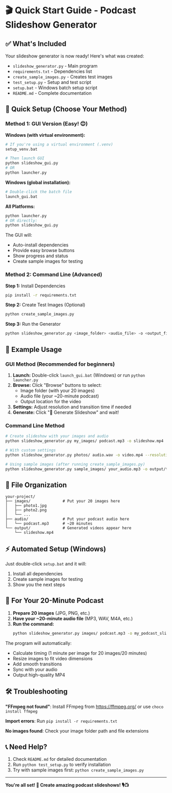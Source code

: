 # 🎬 Quick Start Guide - Podcast Slideshow Generator

## ✅ What's Included

Your slideshow generator is now ready! Here's what was created:

- `slideshow_generator.py` - Main program
- `requirements.txt` - Dependencies list
- `create_sample_images.py` - Creates test images
- `test_setup.py` - Setup and test script
- `setup.bat` - Windows batch setup script
- `README.md` - Complete documentation

## 🚀 Quick Setup (Choose Your Method)

### Method 1: GUI Version (Easy! 😊)

**Windows (with virtual environment):**
```bash
# If you're using a virtual environment (.venv)
setup_venv.bat

# Then launch GUI
python slideshow_gui.py
# OR
python launcher.py
```

**Windows (global installation):**
```bash
# Double-click the batch file
launch_gui.bat
```

**All Platforms:**
```bash
python launcher.py
# OR directly:
python slideshow_gui.py
```

The GUI will:
- Auto-install dependencies
- Provide easy browse buttons
- Show progress and status
- Create sample images for testing

### Method 2: Command Line (Advanced)

**Step 1:** Install Dependencies
```bash
pip install -r requirements.txt
```

**Step 2:** Create Test Images (Optional)
```bash
python create_sample_images.py
```

**Step 3:** Run the Generator
```bash
python slideshow_generator.py <image_folder> <audio_file> -o <output_file>
```

## 📝 Example Usage

### GUI Method (Recommended for beginners)
1. **Launch:** Double-click `launch_gui.bat` (Windows) or run `python launcher.py`
2. **Browse:** Click "Browse" buttons to select:
   - Image folder (with your 20 images)
   - Audio file (your ~20-minute podcast)
   - Output location for the video
3. **Settings:** Adjust resolution and transition time if needed
4. **Generate:** Click "🎦 Generate Slideshow" and wait!

### Command Line Method
```bash
# Create slideshow with your images and audio
python slideshow_generator.py my_images/ podcast.mp3 -o slideshow.mp4

# With custom settings
python slideshow_generator.py photos/ audio.wav -o video.mp4 --resolution 1280x720 --transition 1.0

# Using sample images (after running create_sample_images.py)
python slideshow_generator.py sample_images/ your_audio.mp3 -o output/test.mp4
```

## 📁 File Organization

```
your-project/
├── images/              # Put your 20 images here
│   ├── photo1.jpg
│   ├── photo2.png
│   └── ...
├── audio/               # Put your podcast audio here
│   └── podcast.mp3      # ~20 minutes
└── output/              # Generated videos appear here
    └── slideshow.mp4
```

## ⚡ Automated Setup (Windows)

Just double-click `setup.bat` and it will:
1. Install all dependencies
2. Create sample images for testing
3. Show you the next steps

## 🎯 For Your 20-Minute Podcast

1. **Prepare 20 images** (JPG, PNG, etc.)
2. **Have your ~20-minute audio file** (MP3, WAV, M4A, etc.)
3. **Run the command:**
   ```bash
   python slideshow_generator.py images/ podcast.mp3 -o my_podcast_slideshow.mp4
   ```

The program will automatically:
- Calculate timing (1 minute per image for 20 images/20 minutes)
- Resize images to fit video dimensions
- Add smooth transitions
- Sync with your audio
- Output high-quality MP4

## 🛠️ Troubleshooting

**"FFmpeg not found"**: Install FFmpeg from https://ffmpeg.org/ or use `choco install ffmpeg`

**Import errors**: Run `pip install -r requirements.txt`

**No images found**: Check your image folder path and file extensions

## 📞 Need Help?

1. Check `README.md` for detailed documentation
2. Run `python test_setup.py` to verify installation
3. Try with sample images first: `python create_sample_images.py`

---

**You're all set! 🎉 Create amazing podcast slideshows! 🎙️📺**